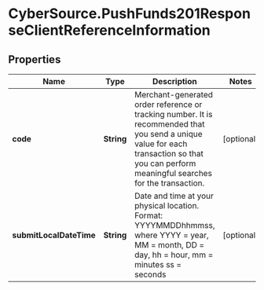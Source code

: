 # CyberSource.PushFunds201ResponseClientReferenceInformation

## Properties
Name | Type | Description | Notes
------------ | ------------- | ------------- | -------------
**code** | **String** | Merchant-generated order reference or tracking number. It is recommended that you send a unique value for each transaction so that you can perform meaningful searches for the transaction.  | [optional] 
**submitLocalDateTime** | **String** | Date and time at your physical location.  Format: YYYYMMDDhhmmss, where YYYY &#x3D; year, MM &#x3D; month, DD &#x3D; day, hh &#x3D; hour, mm &#x3D; minutes ss &#x3D; seconds  | [optional] 


